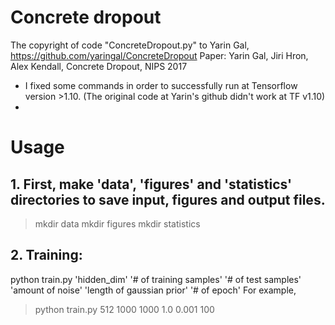 # Concrete dropout 
The copyright of code "ConcreteDropout.py" to Yarin Gal, https://github.com/yaringal/ConcreteDropout 
Paper: Yarin Gal, Jiri Hron, Alex Kendall, Concrete Dropout, NIPS 2017

* I fixed some commands in order to successfully run at Tensorflow version >1.10. (The original code at Yarin's github didn't work at TF v1.10)
* 



# Usage
## 1. First, make 'data', 'figures' and 'statistics' directories to save input, figures and output files.

> mkdir data
> mkdir figures
> mkdir statistics

## 2. Training: 

python train.py 'hidden_dim' '# of training samples' '# of test samples' 'amount of noise' 'length of gaussian prior' '# of epoch'
For example,
> python train.py 512 1000 1000 1.0 0.001 100
